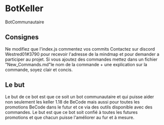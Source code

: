 # BotKeller
BotCommunautaire

## Consignes

Ne modifiez que l'index.js
commentez vos commits 
Contactez sur discord Westred01#3790 pour recevoir l'adresse de la mindmap et pour demander a participer au projet.
Si vous ajoutez des commandes mettez dans un fichier "New_Commands.md"le nom de la commande + une explication sur la commande, soyez clair et concis.

## Le but 

Le but de ce bot est que ce soit un bot communautaire et qui puisse aider non seulement les keller 1.18 de BeCode
mais aussi pour toutes les promotions BeCode dans le futur et ce via des outils disponible avec des commandes.
Le but est que ce bot soit confié à toutes les futures promotions et que chacun puisse l'améliorer au fur et à mesure.

